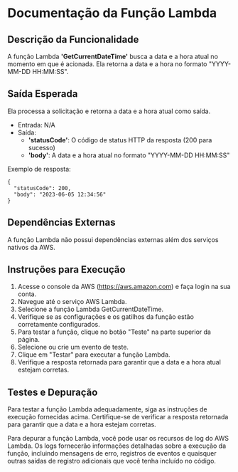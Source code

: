 # **Documentação da Função Lambda**
## Descrição da Funcionalidade
A função Lambda **'GetCurrentDateTime'** busca a data e a hora atual no momento em que é acionada. Ela retorna a data e a hora no formato "YYYY-MM-DD HH:MM:SS".

## Saída Esperada
Ela processa a solicitação e retorna a data e a hora atual como saída.

- Entrada: N/A
- Saída:
  - **'statusCode'**: O código de status HTTP da resposta (200 para sucesso)
  - **'body'**: A data e a hora atual no formato "YYYY-MM-DD HH:MM:SS"

Exemplo de resposta:

```
{
  "statusCode": 200,
  "body": "2023-06-05 12:34:56"
}
```

## Dependências Externas
A função Lambda não possui dependências externas além dos serviços nativos da AWS.

## Instruções para Execução
1. Acesse o console da AWS (https://aws.amazon.com) e faça login na sua conta.
2. Navegue até o serviço AWS Lambda.
3. Selecione a função Lambda GetCurrentDateTime.
4. Verifique se as configurações e os gatilhos da função estão corretamente configurados.
5. Para testar a função, clique no botão "Teste" na parte superior da página.
6. Selecione ou crie um evento de teste.
7. Clique em "Testar" para executar a função Lambda.
8. Verifique a resposta retornada para garantir que a data e a hora atual estejam corretas.

## Testes e Depuração
Para testar a função Lambda adequadamente, siga as instruções de execução fornecidas acima. Certifique-se de verificar a resposta retornada para garantir que a data e a hora estejam corretas.

Para depurar a função Lambda, você pode usar os recursos de log do AWS Lambda. Os logs fornecerão informações detalhadas sobre a execução da função, incluindo mensagens de erro, registros de eventos e quaisquer outras saídas de registro adicionais que você tenha incluído no código.
